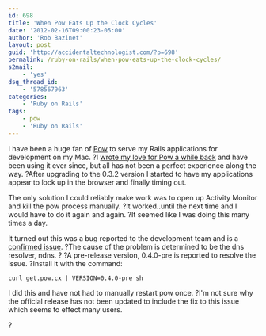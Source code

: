 ```yaml
---
id: 698
title: 'When Pow Eats Up the Clock Cycles'
date: '2012-02-16T09:00:23-05:00'
author: 'Rob Bazinet'
layout: post
guid: 'http://accidentaltechnologist.com/?p=698'
permalink: /ruby-on-rails/when-pow-eats-up-the-clock-cycles/
s2mail:
    - 'yes'
dsq_thread_id:
    - '578567963'
categories:
    - 'Ruby on Rails'
tags:
    - pow
    - 'Ruby on Rails'
---
```


I have been a huge fan of [Pow](http://pow.cx/) to serve my Rails applications for development on my Mac. ?I [wrote my love for Pow a while back](http://accidentaltechnologist.com/ruby-on-rails/the-simplicity-that-is-pow/) and have been using it ever since, but all has not been a perfect experience along the way. ?After upgrading to the 0.3.2 version I started to have my applications appear to lock up in the browser and finally timing out.

The only solution I could reliably make work was to open up Activity Monitor and kill the pow process manually. ?It worked..until the next time and I would have to do it again and again. ?It seemed like I was doing this many times a day.

It turned out this was a bug reported to the development team and is a [confirmed issue](https://github.com/37signals/pow/issues/99). ?The cause of the problem is determined to be the dns resolver, ndns. ? ?A pre-release version, 0.4.0-pre is reported to resolve the issue. ?Install it with the command:

 ```
curl get.pow.cx | VERSION=0.4.0-pre sh
```

I did this and have not had to manually restart pow once. ?I'm not sure why the official release has not been updated to include the fix to this issue which seems to effect many users.

?